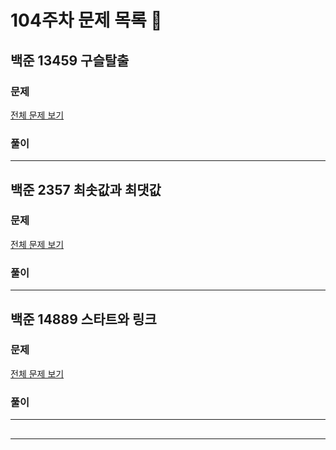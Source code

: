 # 104주차 문제 목록 📝

## 백준 13459 구슬탈출

### 문제

[전체 문제 보기](https://www.acmicpc.net/problem/13459)    

### 풀이

___

## 백준 2357 최솟값과 최댓값

### 문제

[전체 문제 보기](https://www.acmicpc.net/problem/2357)

### 풀이

___

## 백준 14889 스타트와 링크

### 문제

[전체 문제 보기](https://www.acmicpc.net/problem/14889)

### 풀이

___

## 

___
